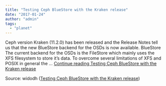 ```yaml
---
title: "Testing Ceph BlueStore with the Kraken release"
date: "2017-01-24"
author: "admin"
tags: 
  - "planet"
---
```


Ceph version Kraken (11.2.0) has been released and the Release Notes tell us that the new BlueStore backend for the OSDs is now available. BlueStore The current backend for the OSDs is the FileStore which mainly uses the XFS filesystem to store it’s data. To overcome several limitations of XFS and POSIX in general the … [Continue reading Testing Ceph BlueStore with the Kraken release](https://blog.widodh.nl/2017/01/testing-ceph-bluestore-with-the-kraken-release/)

Source: widodh ([Testing Ceph BlueStore with the Kraken release](https://blog.widodh.nl/2017/01/testing-ceph-bluestore-with-the-kraken-release/))
